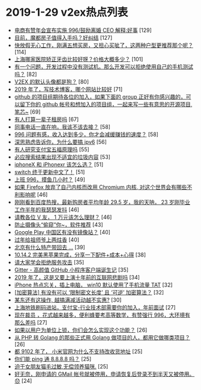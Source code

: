 # 2019-1-29 v2ex热点列表

+ [电商有赞年会宣布实施 996/鼓励离婚 CEO 解释:好事](https://www.v2ex.com/t/531475#reply129) [129]
+ [目前，魔都房子值得入手吗？好纠结](https://www.v2ex.com/t/531425#reply127) [127]
+ [快放假无心工作，刚满五想买房，又担心买呲了，这两种户型更推荐那个呢？](https://www.v2ex.com/t/531564#reply114) [114]
+ [上海哪家医院矫正牙齿比较好呀？价格大概多少？](https://www.v2ex.com/t/531444#reply101) [101]
+ [有一个问题，开发过程中没有测试机。那么开发可以拒绝使用自己的手机测试吗？](https://www.v2ex.com/t/531448#reply82) [82]
+ [V2EX 的默认头像都是狗？](https://www.v2ex.com/t/531538#reply80) [80]
+ [2019 年了，写技术博客，哪个网站比较好](https://www.v2ex.com/t/531447#reply71) [71]
+ [github 的项目组期待各位的加入，如果下面的 group 正好有你感兴趣的，可以留下你的 github 帐号和想加入的项目组，一起来写一些有意思的开源项目,笔芯~](https://www.v2ex.com/t/531570#reply69) [69]
+ [有人打算一辈子租房吗](https://www.v2ex.com/t/531578#reply67) [67]
+ [同事电话一直在响，我该不该去接？](https://www.v2ex.com/t/531487#reply58) [58]
+ [996 问题有感，收入达到多少，你才会减缓赚钱的速度？](https://www.v2ex.com/t/531632#reply58) [58]
+ [深思熟虑告诉你，为什么要搞 ipv6](https://www.v2ex.com/t/531485#reply56) [56]
+ [有人研究支付宝五福原理吗](https://www.v2ex.com/t/531474#reply55) [55]
+ [必应搜索结果出现不适宜的垃圾内容](https://www.v2ex.com/t/531585#reply53) [53]
+ [iphoneX 和 iPhonexr 该怎么选？](https://www.v2ex.com/t/531426#reply51) [51]
+ [switch 终于更新中文了！](https://www.v2ex.com/t/531428#reply51) [51]
+ [上班 996，摸鱼几小时？](https://www.v2ex.com/t/531480#reply49) [49]
+ [如果 Firefox 放弃了自己内核而改用 Chromium 内核, 对这个世界会有哪些不利影响呢](https://www.v2ex.com/t/531464#reply46) [46]
+ [刚刚看到百度热搜，最新购房者平均年龄 29.5 岁，我的天呐， 23 岁刚毕业工作半年的我瑟瑟发抖](https://www.v2ex.com/t/531510#reply46) [46]
+ [请教各位 V 友， 1 万元该怎么理财？](https://www.v2ex.com/t/531646#reply46) [46]
+ [防止摄像头“偷窥”你~，软件推荐](https://www.v2ex.com/t/531433#reply43) [43]
+ [Google Play 中国区有没有镜像站？](https://www.v2ex.com/t/531636#reply40) [40]
+ [过年给祖师爷上两炷香](https://www.v2ex.com/t/531446#reply40) [40]
+ [北京有什么特产带回去 ...](https://www.v2ex.com/t/531550#reply39) [39]
+ [10.14.2 完美黑苹果完成，分享一下配件+成本+心得](https://www.v2ex.com/t/531539#reply38) [38]
+ [请大家学会拒绝服务攻击](https://www.v2ex.com/t/531463#reply35) [35]
+ [Gitter - 高颜值 GitHub 小程序客户端诞生记](https://www.v2ex.com/t/531466#reply35) [35]
+ [2019 年了，这是又要上演十年前的互联网悲剧吗](https://www.v2ex.com/t/531683#reply34) [34]
+ [iPhone 热点忘关，插上电脑， win10 默认使用了手机流量 TAT](https://www.v2ex.com/t/531600#reply32) [32]
+ [[加密算法] 有没有可以 ‘限制密文长度’ 且 ‘可逆’ 加密算法？](https://www.v2ex.com/t/531620#reply32) [32]
+ [某东还有这操作, 越搞满减活动越不实惠?](https://www.v2ex.com/t/531569#reply30) [30]
+ [上海地铁刷码进站，支付宝-行业技术部需要你的加入，年前面试](https://www.v2ex.com/t/531498#reply27) [27]
+ [现在裁员 ，花式越来越多，便利蜂要考高等数学，有赞强行 996，大环境有那么差吗](https://www.v2ex.com/t/531622#reply27) [27]
+ [如果以用户为单位上锁，你们会怎么实现这个功能？](https://www.v2ex.com/t/531596#reply26) [26]
+ [从 PHP 转 Golang 的那些正式用 Golang 做项目的人，都用它做哪类项目？](https://www.v2ex.com/t/531424#reply26) [26]
+ [都 9102 年了， 小米官网为什么不支持改收货地址](https://www.v2ex.com/t/531459#reply25) [25]
+ [你们能 ping 通 8.8.8.8 吗？](https://www.v2ex.com/t/531468#reply25) [25]
+ [迫于女朋友猫毛过敏,无偿领养猫咪.](https://www.v2ex.com/t/531495#reply25) [25]
+ [好无奈，刚申请的 GMail 帐号就被停用，申请恢复后登录不到半天又被停用。:disappointed:](https://www.v2ex.com/t/531523#reply24) [24]

